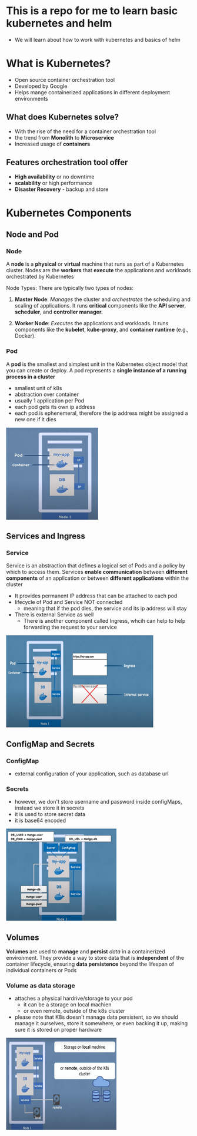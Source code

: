 # This is a repo for me to learn basic kubernetes and helm

- We will learn about how to work with kubernetes and basics of helm

# What is Kubernetes?
- Open source container orchestration tool
- Developed by Google
- Helps mange containerized applications in different deployment environments

## What does Kubernetes solve?
- With the rise of the need for a container orchestration tool
- the trend from **Monolith** to **Microservice**
- Increased usage of **containers**

## Features orchestration tool offer
- **High availability** or no downtime
- **scalability** or high performance
- **Disaster Recovery** - backup and store

# Kubernetes Components

## Node and Pod

### Node

A **node** is a **physical** or **virtual** machine that runs as part of a Kubernetes cluster. Nodes are the **workers** that **execute** the applications and workloads orchestrated by Kubernetes

Node Types: There are typically two types of nodes:

1. **Master Node**: *Manages* the cluster and *orchestrates* the scheduling and scaling of applications. It runs **critical** components like the **API server**, **scheduler**, and **controller manager.**

2. **Worker Node**: *Executes* the applications and workloads. It runs components like the **kubelet**, **kube-proxy**, and **container runtime** (e.g., Docker).

### Pod

A **pod** is the smallest and simplest unit in the Kubernetes object model that you can create or deploy. A pod represents a **single instance of a running process in a cluster**

- smallest unit of k8s
- abstraction over container
- usually 1 application per Pod
- each pod gets its own ip address
- each pod is ephenemeral, therefore the ip address might be assigned a new one if it dies

<img src="./image//sample-node-pod.png" alt="Example Image" height="250" width="250" />

## Services and Ingress

### Service

Service is an abstraction that defines a logical set of Pods and a policy by which to access them. Services **enable communication** between **different components** of an application or between **different applications** within the cluster

- It provides permanent IP address that can be attached to each pod
- lifecycle of Pod and Service NOT connected
    - meaning that if the pod dies, the service and its ip address will stay
- There is external Service as well
    - There is another component called Ingress, whcih can help to help forwarding the request to your service


<img src="./image/service-ingress.png" alt="Example Image" height="250" width="400" />

## ConfigMap and Secrets

### ConfigMap
- external configuration of your application, such as database url

### Secrets
- however, we don't store username and password inside configMaps, instead we store it in secrets
- it is used to store secret data
- it is base64 encoded

<img src="./image//configMap-secret.png" alt="Example Image" height="250" width="300" />

## Volumes

**Volumes** are used to **manage** and **persist** *data* in a containerized environment. They provide a way to store data that is **independent** of the container lifecycle, ensuring **data persistence** beyond the lifespan of individual containers or Pods

### Volume as data storage
- attaches a physical hardrive/storage to your pod
    - it can be a storage on local machien
    - or even remote, outside of the k8s cluster
- please note that K8s doesn't manage data persistent, so we should manage it ourselves, store it somewhere, or even backing it up, making sure it is stored on proper hardware

<img src="./image/volume.png" alt="Example Image" height="250" width="300" />